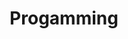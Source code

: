 ---
title: "Progamming"
layout: single
permalink: /progamming/
author_profile: true
sidebar_main: true
---